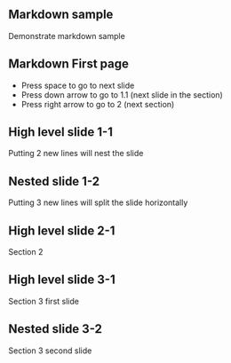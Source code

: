 Markdown sample
---------------

Demonstrate markdown sample



## Markdown First page

* Press space to go to next slide
* Press down arrow to go to 1.1 (next slide in the section)
* Press right arrow to go to 2 (next section)


## High level slide 1-1

Putting 2 new lines will nest the slide 


## Nested slide 1-2

Putting 3 new lines will split the slide horizontally



## High level slide 2-1

Section 2



## High level slide 3-1

Section 3 first slide


## Nested slide 3-2

Section 3 second slide